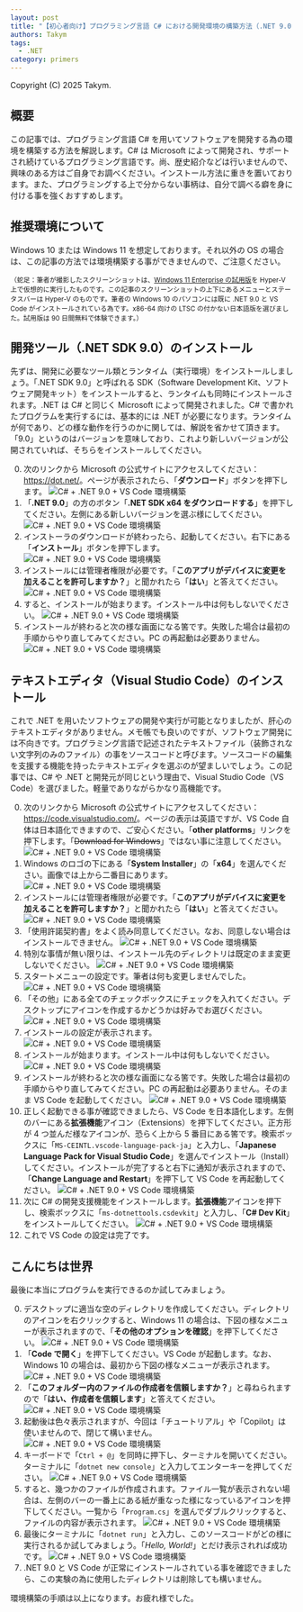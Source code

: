 ```yaml
---
layout: post
title: "【初心者向け】プログラミング言語 C# における開発環境の構築方法（.NET 9.0 及び VS Code）"
authors: Takym
tags:
  - .NET
category: primers
---
```

Copyright (C) 2025 Takym.

## 概要
この記事では、プログラミング言語 C# を用いてソフトウェアを開発する為の環境を構築する方法を解説します。C# は Microsoft によって開発され、サポートされ続けているプログラミング言語です。尚、歴史紹介などは行いませんので、興味のある方はご自身でお調べください。インストール方法に重きを置いております。また、プログラミングする上で分からない事柄は、自分で調べる癖を身に付ける事を強くおすすめします。

## 推奨環境について
Windows 10 または Windows 11 を想定しております。それ以外の OS の場合は、この記事の方法では環境構築する事ができませんので、ご注意ください。

<small>（蛇足：筆者が撮影したスクリーンショットは、[Windows 11 Enterprise の試用版](https://www.microsoft.com/ja-jp/evalcenter/download-windows-11-enterprise)を Hyper-V 上で仮想的に実行したものです。この記事のスクリーンショットの上下にあるメニューとステータスバーは Hyper-V のものです。筆者の Windows 10 のパソコンには既に .NET 9.0 と VS Code がインストールされている為です。x86-64 向けの LTSC の付かない日本語版を選びました。試用版は 90 日間無料で体験できます。）</small>

## 開発ツール（.NET SDK 9.0）のインストール
先ずは、開発に必要なツール類とランタイム（実行環境）をインストールしましょう。「.NET SDK 9.0」と呼ばれる SDK（Software Development Kit、ソフトウェア開発キット）をインストールすると、ランタイムも同時にインストールされます。.NET は C# と同じく Microsoft によって開発されました。C# で書かれたプログラムを実行するには、基本的には .NET が必要になります。ランタイムが何であり、どの様な動作を行うのかに関しては、解説を省かせて頂きます。「9.0」というのはバージョンを意味しており、これより新しいバージョンが公開されていれば、そちらをインストールしてください。

0. 次のリンクから Microsoft の公式サイトにアクセスしてください：<https://dot.net/>。ページが表示されたら、「**ダウンロード**」ボタンを押下します。
	![C# + .NET 9.0 + VS Code 環境構築](https://takym.github.io/assets/images/primers/csharp/setup/dotnet_0.png)
1. 「**.NET 9.0**」の方のボタン「**.NET SDK x64 をダウンロードする**」を押下してください。左側にある新しいバージョンを選ぶ様にしてください。
	![C# + .NET 9.0 + VS Code 環境構築](https://takym.github.io/assets/images/primers/csharp/setup/dotnet_1.png)
2. インストーラのダウンロードが終わったら、起動してください。右下にある「**インストール**」ボタンを押下します。
	![C# + .NET 9.0 + VS Code 環境構築](https://takym.github.io/assets/images/primers/csharp/setup/dotnet_2.png)
3. インストールには管理者権限が必要です。「**このアプリがデバイスに変更を加えることを許可しますか？**」と聞かれたら「**はい**」と答えてください。
	![C# + .NET 9.0 + VS Code 環境構築](https://takym.github.io/assets/images/primers/csharp/setup/dotnet_3.png)
4. すると、インストールが始まります。インストール中は何もしないでください。
	![C# + .NET 9.0 + VS Code 環境構築](https://takym.github.io/assets/images/primers/csharp/setup/dotnet_4.png)
5. インストールが終わると次の様な画面になる筈です。失敗した場合は最初の手順からやり直してみてください。PC の再起動は必要ありません。
	![C# + .NET 9.0 + VS Code 環境構築](https://takym.github.io/assets/images/primers/csharp/setup/dotnet_5.png)

## テキストエディタ（Visual Studio Code）のインストール
これで .NET を用いたソフトウェアの開発や実行が可能となりましたが、肝心のテキストエディタがありません。メモ帳でも良いのですが、ソフトウェア開発には不向きです。プログラミング言語で記述されたテキストファイル（装飾されない文字列のみのファイル）の事をソースコードと呼びます。ソースコードの編集を支援する機能を持ったテキストエディタを選ぶのが望ましいでしょう。この記事では、C# や .NET と開発元が同じという理由で、Visual Studio Code（VS Code）を選びました。軽量でありながらかなり高機能です。

0. 次のリンクから Microsoft の公式サイトにアクセスしてください：<https://code.visualstudio.com/>。ページの表示は英語ですが、VS Code 自体は日本語化できますので、ご安心ください。「**other platforms**」リンクを押下します。「~~Download for Windows~~」ではない事に注意してください。
	![C# + .NET 9.0 + VS Code 環境構築](https://takym.github.io/assets/images/primers/csharp/setup/vscode_0.png)
1. Windows のロゴの下にある「**System Installer**」の「**x64**」を選んでください。画像では上から二番目にあります。
	![C# + .NET 9.0 + VS Code 環境構築](https://takym.github.io/assets/images/primers/csharp/setup/vscode_1.png)
2. インストールには管理者権限が必要です。「**このアプリがデバイスに変更を加えることを許可しますか？**」と聞かれたら「**はい**」と答えてください。
	![C# + .NET 9.0 + VS Code 環境構築](https://takym.github.io/assets/images/primers/csharp/setup/vscode_2.png)
3. 「使用許諾契約書」をよく読み同意してください。なお、同意しない場合はインストールできません。
	![C# + .NET 9.0 + VS Code 環境構築](https://takym.github.io/assets/images/primers/csharp/setup/vscode_3.png)
4. 特別な事情が無い限りは、インストール先のディレクトリは既定のまま変更しないでください。
	![C# + .NET 9.0 + VS Code 環境構築](https://takym.github.io/assets/images/primers/csharp/setup/vscode_4.png)
5. スタートメニューの設定です。筆者は何も変更しませんでした。
	![C# + .NET 9.0 + VS Code 環境構築](https://takym.github.io/assets/images/primers/csharp/setup/vscode_5.png)
6. 「その他」にある全てのチェックボックスにチェックを入れてください。デスクトップにアイコンを作成するかどうかは好みでお選びください。
	![C# + .NET 9.0 + VS Code 環境構築](https://takym.github.io/assets/images/primers/csharp/setup/vscode_6.png)
7. インストールの設定が表示されます。
	![C# + .NET 9.0 + VS Code 環境構築](https://takym.github.io/assets/images/primers/csharp/setup/vscode_7.png)
8. インストールが始まります。インストール中は何もしないでください。
	![C# + .NET 9.0 + VS Code 環境構築](https://takym.github.io/assets/images/primers/csharp/setup/vscode_8.png)
9. インストールが終わると次の様な画面になる筈です。失敗した場合は最初の手順からやり直してみてください。PC の再起動は必要ありません。そのまま VS Code を起動してください。
	![C# + .NET 9.0 + VS Code 環境構築](https://takym.github.io/assets/images/primers/csharp/setup/vscode_9.png)
10. 正しく起動できる事が確認できましたら、VS Code を日本語化します。左側のバーにある**拡張機能**アイコン（Extensions）を押下してください。正方形が 4 つ並んだ様なアイコンが、恐らく上から 5 番目にある筈です。検索ボックスに「`MS-CEINTL.vscode-language-pack-ja`」と入力し、「**Japanese Language Pack for Visual Studio Code**」を選んでインストール（Install）してください。インストールが完了すると右下に通知が表示されますので、「**Change Language and Restart**」を押下して VS Code を再起動してください。
	![C# + .NET 9.0 + VS Code 環境構築](https://takym.github.io/assets/images/primers/csharp/setup/vscode_ex_ja.png)
11. 次に C# の開発支援機能をインストールします。**拡張機能**アイコンを押下し、検索ボックスに「`ms-dotnettools.csdevkit`」と入力し、「**C# Dev Kit**」をインストールしてください。
	![C# + .NET 9.0 + VS Code 環境構築](https://takym.github.io/assets/images/primers/csharp/setup/vscode_ex_cs.png)
12. これで VS Code の設定は完了です。

## こんにちは世界
最後に本当にプログラムを実行できるのか試してみましょう。

0. デスクトップに適当な空のディレクトリを作成してください。ディレクトリのアイコンを右クリックすると、Windows 11 の場合は、下図の様なメニューが表示されますので、「**その他のオプションを確認**」を押下してください。
	![C# + .NET 9.0 + VS Code 環境構築](https://takym.github.io/assets/images/primers/csharp/setup/vscode_hello_0.png)
1. 「**Code で開く**」を押下してください。VS Code が起動します。なお、Windows 10 の場合は、最初から下図の様なメニューが表示されます。
	![C# + .NET 9.0 + VS Code 環境構築](https://takym.github.io/assets/images/primers/csharp/setup/vscode_hello_1.png)
2. 「**このフォルダー内のファイルの作成者を信頼しますか？**」と尋ねられますので「**はい、作成者を信頼します**」と答えてください。
	![C# + .NET 9.0 + VS Code 環境構築](https://takym.github.io/assets/images/primers/csharp/setup/vscode_hello_2.png)
3. 起動後は色々表示されますが、今回は「チュートリアル」や「Copilot」は使いませんので、閉じて構いません。
	![C# + .NET 9.0 + VS Code 環境構築](https://takym.github.io/assets/images/primers/csharp/setup/vscode_hello_3.png)
4. キーボードで「`Ctrl + @`」を同時に押下し、ターミナルを開いてください。ターミナルに「`dotnet new console`」と入力してエンターキーを押してください。
	![C# + .NET 9.0 + VS Code 環境構築](https://takym.github.io/assets/images/primers/csharp/setup/vscode_hello_4.png)
5. すると、幾つかのファイルが作成されます。ファイル一覧が表示されない場合は、左側のバーの一番上にある紙が重なった様になっているアイコンを押下してください。一覧から「`Program.cs`」を選んでダブルクリックすると、ファイルの内容が表示されます。
	![C# + .NET 9.0 + VS Code 環境構築](https://takym.github.io/assets/images/primers/csharp/setup/vscode_hello_5.png)
6. 最後にターミナルに「`dotnet run`」と入力し、このソースコードがどの様に実行されるか試してみましょう。「*Hello, World!*」とだけ表示されれば成功です。
	![C# + .NET 9.0 + VS Code 環境構築](https://takym.github.io/assets/images/primers/csharp/setup/vscode_hello_6.png)
7. .NET 9.0 と VS Code が正常にインストールされている事を確認できましたら、この実験の為に使用したディレクトリは削除しても構いません。

環境構築の手順は以上になります。お疲れ様でした。
